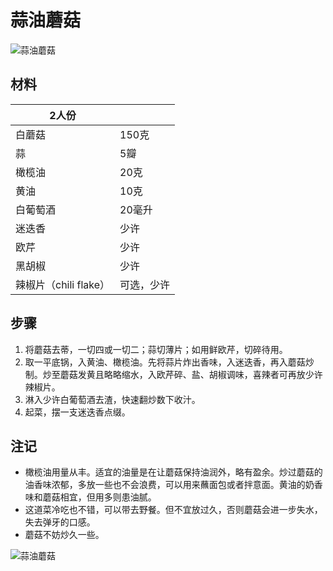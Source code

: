 # 蒜油蘑菇

![蒜油蘑菇](E:\一饮一食\Cooking\Images\蒜油蘑菇_2.jpg)

## 材料

| 2人份                 |            |
| --------------------- | ---------- |
| 白蘑菇                | 150克      |
| 蒜                    | 5瓣        |
| 橄榄油                | 20克       |
| 黄油                  | 10克       |
| 白葡萄酒              | 20毫升     |
| 迷迭香                | 少许       |
| 欧芹                  | 少许       |
| 黑胡椒                | 少许       |
| 辣椒片（chili flake） | 可选，少许 |

## 步骤

1. 将蘑菇去蒂，一切四或一切二；蒜切薄片；如用鲜欧芹，切碎待用。
2. 取一平底锅，入黄油、橄榄油。先将蒜片炸出香味，入迷迭香，再入蘑菇炒制。炒至蘑菇发黄且略略缩水，入欧芹碎、盐、胡椒调味，喜辣者可再放少许辣椒片。
3. 淋入少许白葡萄酒去渣，快速翻炒数下收汁。
4. 起菜，摆一支迷迭香点缀。

## 注记

- 橄榄油用量从丰。适宜的油量是在让蘑菇保持油润外，略有盈余。炒过蘑菇的油香味浓郁，多放一些也不会浪费，可以用来蘸面包或者拌意面。黄油的奶香味和蘑菇相宜，但用多则患油腻。
- 这道菜冷吃也不错，可以带去野餐。但不宜放过久，否则蘑菇会进一步失水，失去弹牙的口感。
- 蘑菇不妨炒久一些。

![蒜油蘑菇](E:\一饮一食\Cooking\Images\蒜油蘑菇.jpg)